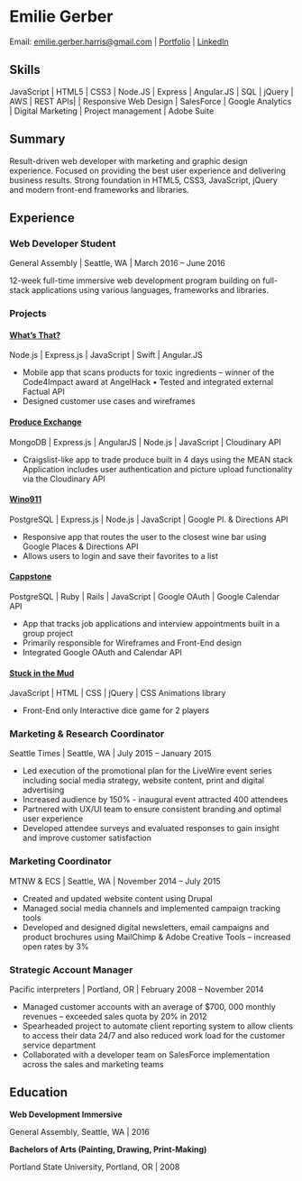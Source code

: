 # Emilie Gerber


Email: <emilie.gerber.harris@gmail.com> |
[Portfolio](http://emiliegerber.com) |
[LinkedIn](https://www.linkedin.com/in/emiliegerber)

## Skills

JavaScript | HTML5 | CSS3 | Node.JS | Express | Angular.JS | SQL | jQuery | AWS | REST APIs| | Responsive Web Design | SalesForce | Google Analytics | Digital Marketing | Project management | Adobe Suite


## Summary 

Result-driven web developer with marketing and graphic design experience. Focused on providing the best user experience and delivering business results.  Strong foundation in HTML5, CSS3, JavaScript, jQuery and modern front-end frameworks and libraries. 


## Experience

### Web Developer Student
General Assembly | Seattle, WA | March 2016 – June 2016
  
12-week full-time immersive web development program building on full-stack applications using various languages, frameworks and libraries. 
  

### Projects
                                                                    
#### [What’s That?](https://github.com/emilieg/whatsinthis)
Node.js | Express.js | JavaScript | Swift | Angular.JS
* Mobile app that scans products for toxic ingredients – winner of the Code4Impact award at AngelHack • Tested and integrated external Factual API
* Designed customer use cases and wireframes


#### [Produce Exchange](https://github.com/emilieg/produceexchange)
MongoDB | Express.js | AngularJS | Node.js | JavaScript | Cloudinary API
* Craigslist-like app to trade produce built in 4 days using the MEAN stack 
Application includes user authentication and picture upload functionality via the Cloudinary API


#### [Wino911](https://github.com/emilieg/Wino911)
PostgreSQL | Express.js | Node.js | JavaScript | Google Pl. & Directions API
* Responsive app that routes the user to the closest wine bar using Google Places & Directions API
* Allows users to login and save their favorites to a list

#### [Cappstone](https://github.com/emilieg/cappstone)
PostgreSQL | Ruby | Rails | JavaScript | Google OAuth | Google Calendar API
* App that tracks job applications and interview appointments built in a group project
* Primarily responsible for Wireframes and Front-End design
* Integrated Google OAuth and Calendar API

#### [Stuck in the Mud](https://github.com/emilieg/stuck-in-the-mud)
JavaScript | HTML | CSS | jQuery | CSS Animations library
* Front-End only Interactive dice game for 2 players  

### Marketing & Research Coordinator
Seattle Times | Seattle, WA | July 2015 – January 2015
* Led execution of the promotional plan for the LiveWire event series including social media strategy, website content, print and digital advertising
* Increased audience by 150% -  inaugural event attracted 400 attendees
* Partnered with UX/UI team to ensure consistent branding and optimal user experience
* Developed attendee surveys and evaluated responses to gain insight and improve customer satisfaction

### Marketing Coordinator
MTNW & ECS | Seattle, WA | November 2014 – July 2015
* Created and updated website content using Drupal
* Managed social media channels and implemented campaign tracking tools 
* Developed and designed digital newsletters, email campaigns and product brochures using MailChimp & Adobe Creative Tools – increased open rates by 3%

### Strategic Account Manager
Pacific interpreters | Portland, OR | February 2008 – November 2014
* Managed customer accounts with an average of $700, 000 monthly revenues – exceeded sales quota by 20% in 2012
* Spearheaded project to automate client reporting system to allow clients to access their data 24/7 and also reduced work load for the customer service department
* Collaborated with a developer team on SalesForce implementation across the sales and marketing teams 

## Education
**Web Development Immersive**

General Assembly, Seattle, WA | 2016

**Bachelors of Arts (Painting, Drawing, Print-Making)**

Portland State University, Portland, OR | 2008

